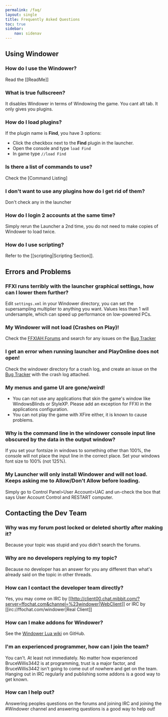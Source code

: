 ```yaml
---
permalink: /faq/
layout: single
title: Frequently Asked Questions
toc: true
sidebar:
    nav: sidenav
---
```

## Using Windower
### How do I use the Windower?
Read the [[ReadMe]]

### What is true fullscreen?
It disables Windower in terms of Windowing the game. You cant alt tab. It only gives you plugins.

### How do I load plugins?
If the plugin name is **Find**, you have 3 options:
* Click the checkbox next to the **Find** plugin in the launcher.
* Open the console and type `load Find`
* In game type `//load Find`

### Is there a list of commands to use?
Check the [Command Listing]

### I don't want to use any plugins how do I get rid of them?
Don't check any in the launcher

### How do I login 2 accounts at the same time?
Simply rerun the Launcher a 2nd time, you do not need to make copies of Windower to load twice.

### How do I use scripting?
Refer to the [[scripting|Scripting Section]].

## Errors and Problems
### FFXI runs terribly with the launcher graphical settings, how can I lower them further?
Edit `settings.xml` in your Windower directory, you can set the supersampling multiplier to anything you want.  Values less than 1 will undersample, which can speed up performance on low-powered PCs.

### My Windower will not load (Crashes on Play)!
Check the [FFXIAH Forums](http://www.ffxiah.com/forum/forum/170/support/) and search for any issues on the [Bug Tracker](https://github.com/Windower/Issues/issues)

### I get an error when running launcher and PlayOnline does not open!
Check the windower directory for a crash log, and create an issue on the [Bug Tracker](https://github.com/Windower/Issues/issues) with the crash log attached.

### My menus and game UI are gone/weird!
* You can not use any applications that skin the game's window like WindowsBlinds or StyleXP. Please add an exception for FFXI in the applications configuration.
* You can not play the game with XFire either, it is known to cause problems.

### Why is the command line in the windower console input line obscured by the data in the output window?
If you set your fontsize in windows to something other than 100%, the console will not place the input line in the correct place. Set your windows font size to 100% (not 125%).

### My Launcher will only install Windower and will not load. Keeps asking me to Allow/Don't Allow before loading.
Simply go to Control Panel>User Account>UAC and un-check the box that says User Account Control and RESTART computer.

## Contacting the Dev Team
### Why was my forum post locked or deleted shortly after making it?
Because your topic was stupid and you didn't search the forums.

### Why are no developers replying to my topic?
Because no developer has an answer for you any different than what's already said on the topic in other threads.

### How can I contact the developer team directly?
Yes, you may come on IRC by [[http://client00.chat.mibbit.com/?server=ffochat.com&channel=%23windower|WebClient]] or IRC by [[irc://ffochat.com/windower|Real Client]]

### How can I make addons for Windower?
See the [Windower Lua wiki](https://github.com/Windower/Lua/wiki) on GitHub.

### I'm an experienced programmer, how can I join the team?
You can't. At least not immediately. No matter how experienced BruceWillis3442 is at programming, trust is a major factor, and BruceWillis3442 isn't going to come out of nowhere and get on the team. Hanging out in IRC regularly and publishing some addons is a good way to get known.

### How can I help out?
Answering peoples questions on the forums and joining IRC and joining the #Windower channel and answering questions is a good way to help out!